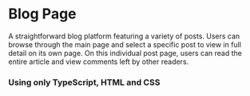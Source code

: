# Blog Page
A straightforward blog platform featuring a variety of posts. 
Users can browse through the main page and select a specific post to view in full detail on its own page. 
On this individual post page, users can read the entire article and view comments left by other readers.
### Using only TypeScript, HTML and CSS
